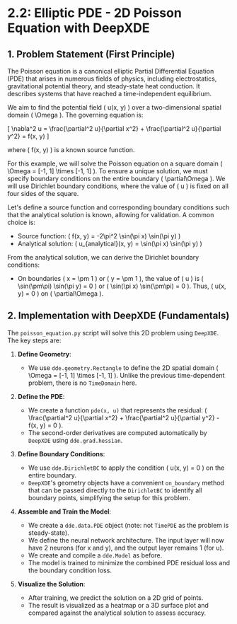 # 2.2: Elliptic PDE - 2D Poisson Equation with DeepXDE

## 1. Problem Statement (First Principle)

The Poisson equation is a canonical elliptic Partial Differential Equation (PDE) that arises in numerous fields of physics, including electrostatics, gravitational potential theory, and steady-state heat conduction. It describes systems that have reached a time-independent equilibrium.

We aim to find the potential field \( u(x, y) \) over a two-dimensional spatial domain \( \Omega \). The governing equation is:

\[
\nabla^2 u = \frac{\partial^2 u}{\partial x^2} + \frac{\partial^2 u}{\partial y^2} = f(x, y)
\]

where \( f(x, y) \) is a known source function.

For this example, we will solve the Poisson equation on a square domain \( \Omega = [-1, 1] \times [-1, 1] \). To ensure a unique solution, we must specify boundary conditions on the entire boundary \( \partial\Omega \). We will use Dirichlet boundary conditions, where the value of \( u \) is fixed on all four sides of the square.

Let's define a source function and corresponding boundary conditions such that the analytical solution is known, allowing for validation. A common choice is:
-   Source function: \( f(x, y) = -2\pi^2 \sin(\pi x) \sin(\pi y) \)
-   Analytical solution: \( u_{analytical}(x, y) = \sin(\pi x) \sin(\pi y) \)

From the analytical solution, we can derive the Dirichlet boundary conditions:
-   On boundaries \( x = \pm 1 \) or \( y = \pm 1 \), the value of \( u \) is \( \sin(\pm\pi) \sin(\pi y) = 0 \) or \( \sin(\pi x) \sin(\pm\pi) = 0 \). Thus, \( u(x, y) = 0 \) on \( \partial\Omega \).

## 2. Implementation with DeepXDE (Fundamentals)

The `poisson_equation.py` script will solve this 2D problem using `DeepXDE`. The key steps are:

1.  **Define Geometry**:
    -   We use `dde.geometry.Rectangle` to define the 2D spatial domain \( \Omega = [-1, 1] \times [-1, 1] \). Unlike the previous time-dependent problem, there is no `TimeDomain` here.

2.  **Define the PDE**:
    -   We create a function `pde(x, u)` that represents the residual: \( \frac{\partial^2 u}{\partial x^2} + \frac{\partial^2 u}{\partial y^2} - f(x, y) = 0 \).
    -   The second-order derivatives are computed automatically by `DeepXDE` using `dde.grad.hessian`.

3.  **Define Boundary Conditions**:
    -   We use `dde.DirichletBC` to apply the condition \( u(x, y) = 0 \) on the entire boundary.
    -   `DeepXDE`'s geometry objects have a convenient `on_boundary` method that can be passed directly to the `DirichletBC` to identify all boundary points, simplifying the setup for this problem.

4.  **Assemble and Train the Model**:
    -   We create a `dde.data.PDE` object (note: not `TimePDE` as the problem is steady-state).
    -   We define the neural network architecture. The input layer will now have 2 neurons (for x and y), and the output layer remains 1 (for u).
    -   We create and compile a `dde.Model` as before.
    -   The model is trained to minimize the combined PDE residual loss and the boundary condition loss.

5.  **Visualize the Solution**:
    -   After training, we predict the solution on a 2D grid of points.
    -   The result is visualized as a heatmap or a 3D surface plot and compared against the analytical solution to assess accuracy.
